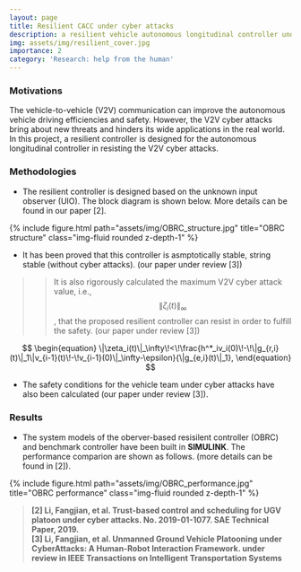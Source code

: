 ```yaml
---
layout: page
title: Resilient CACC under cyber attacks
description: a resilient vehicle autonomous longitudinal controller under cyber attacks
img: assets/img/resilient_cover.jpg
importance: 2
category: 'Research: help from the human'
---
```


### Motivations
The vehicle-to-vehicle (V2V) communication can improve the autonomous vehicle driving efficiencies and safety. However, the V2V cyber attacks bring about new threats and hinders its wide applications in the real world. In this project, a resilient controller is designed for the autonomous longitudinal controller in resisting the V2V cyber attacks. 

### Methodologies 

* The resilient controller is designed based on the unknown input observer (UIO). The block diagram is shown below. More details can be found in our paper [2].

<div class="row justify-content-sm-center">
{% include figure.html path="assets/img/OBRC_structure.jpg" title="OBRC structure" class="img-fluid rounded z-depth-1" %}
</div>

* It has been proved that this controller is asmptotically stable, string stable (without cyber attacks). (our paper under review [3])

>>It is also rigorously calculated the maximum V2V cyber attack value, i.e.,  $$\|\zeta_i(t)\|_\infty$$, that the proposed resilient controller can resist in order to fulfill the safety. (our paper under review [3])

$$
\begin{equation}
    \|\zeta_i(t)\|_\infty\!<\!\frac{h^*_iv_i(0)\!-\!\|g_{r,i}(t)\|_1\|v_{i-1}(t)\!-\!v_{i-1}(0)\|_\infty-\epsilon}{\|g_{e,i}(t)\|_1},
\end{equation}
$$

* The safety conditions for the vehicle team under cyber attacks have also been calculated (our paper under review [3]).

### Results

* The system models of the oberver-based resisilent controller (OBRC) and benchmark controller have been built in **SIMULINK**. The performance comparion are shown as follows. (more details can be found in [2]). 

<div class="row justify-content-sm-center">
{% include figure.html path="assets/img/OBRC_performance.jpg" title="OBRC performance" class="img-fluid rounded z-depth-1" %}
</div>

> **[2] Li, Fangjian, et al. Trust-based control and scheduling for UGV platoon under cyber attacks. No. 2019-01-1077. SAE Technical Paper, 2019.** <br>
> **[3] Li, Fangjian, et al. Unmanned Ground Vehicle Platooning under CyberAttacks: A Human-Robot Interaction Framework. 
under review in IEEE Transactions on Intelligent Transportation Systems**
